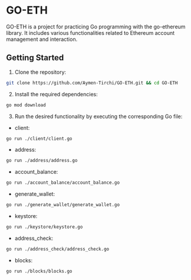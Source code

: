# GO-ETH

GO-ETH is a project for practicing Go programming with the go-ethereum library. It includes various functionalities related to Ethereum account management and interaction.

## Getting Started

1. Clone the repository:

```bash
git clone https://github.com/Aymen-Tirchi/GO-ETH.git && cd GO-ETH
```

2. Install the required dependencies:

```bash
go mod download
```

3. Run the desired functionality by executing the corresponding Go file:

- client:

```bash
go run ./client/client.go
```

- address:

```bash
go run ./address/address.go
```

- account_balance:

```bash
go run ./account_balance/account_balance.go
```

- generate_wallet:

```bash
go run ./generate_wallet/generate_wallet.go
```

- keystore:

```bash
go run ./keystore/keystore.go
```

- address_check:

```bash
go run ./address_check/address_check.go
```

- blocks:

```bash
go run ./blocks/blocks.go
```
